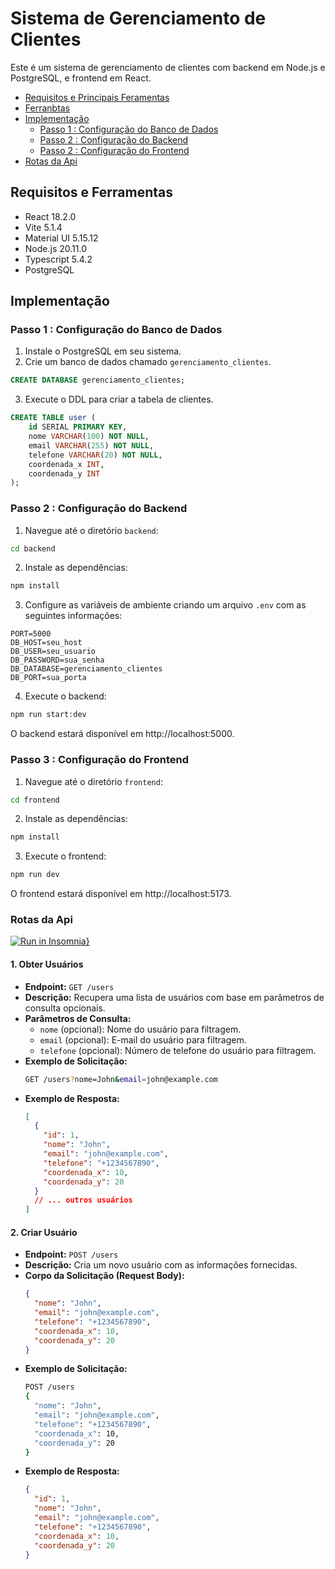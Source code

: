 # Sistema de Gerenciamento de Clientes

Este é um sistema de gerenciamento de clientes com backend em Node.js e PostgreSQL, e frontend em React.

- [Requisitos e Principais Feramentas](#requisitos-e-principais-ferramentas)
- [Ferranbtas](#requisitos)
- [Implementação](#implementação)
  - [Passo 1 : Configuração do Banco de Dados](#passo-1--configuração-do-banco-de-dados)
  - [Passo 2 : Configuração do Backend](#passo-2--configuração-do-backend)
  - [Passo 2 : Configuração do Frontend](#passo-3--configuração-do-frontend)
- [Rotas da Api](#rotas-da-api)

## Requisitos e Ferramentas

- React 18.2.0
- Vite 5.1.4
- Material UI 5.15.12
- Node.js 20.11.0
- Typescript 5.4.2
- PostgreSQL

## Implementação

### Passo 1 : Configuração do Banco de Dados

1. Instale o PostgreSQL em seu sistema.
2. Crie um banco de dados chamado `gerenciamento_clientes`.

```sql
CREATE DATABASE gerenciamento_clientes;
```

3. Execute o DDL para criar a tabela de clientes.

```sql
CREATE TABLE user (
    id SERIAL PRIMARY KEY,
    nome VARCHAR(100) NOT NULL,
    email VARCHAR(255) NOT NULL,
    telefone VARCHAR(20) NOT NULL,
    coordenada_x INT,
    coordenada_y INT
);
```

### Passo 2 : Configuração do Backend

1. Navegue até o diretório `backend`:

```bash
cd backend
```

2. Instale as dependências:

```bash
npm install
```

3. Configure as variáveis de ambiente criando um arquivo `.env` com as seguintes informações:

```plaintext
PORT=5000
DB_HOST=seu_host
DB_USER=seu_usuario
DB_PASSWORD=sua_senha
DB_DATABASE=gerenciamento_clientes
DB_PORT=sua_porta
```

4. Execute o backend:

```bash
npm run start:dev
```

O backend estará disponível em http://localhost:5000.

### Passo 3 : Configuração do Frontend

1. Navegue até o diretório `frontend`:

```bash
cd frontend
```

2. Instale as dependências:

```bash
npm install
```

3. Execute o frontend:

```bash
npm run dev
```

O frontend estará disponível em http://localhost:5173.

### Rotas da Api

[![Run in Insomnia}](https://insomnia.rest/images/run.svg)](https://insomnia.rest/run/?label=&uri=https%3A%2F%2Fraw.githubusercontent.com%2Ffranciscobressa%2Fteste-gerenciamento-clientes%2Fmain%2Fbackend%2FInsomnia_2024-03-08.json%3Ftoken%3DGHSAT0AAAAAACM5TKAEGY47GJR3JKPCORSKZPLGLXA)

#### 1. Obter Usuários

- **Endpoint:** `GET /users`
- **Descrição:** Recupera uma lista de usuários com base em parâmetros de consulta opcionais.
- **Parâmetros de Consulta:**
  - `nome` (opcional): Nome do usuário para filtragem.
  - `email` (opcional): E-mail do usuário para filtragem.
  - `telefone` (opcional): Número de telefone do usuário para filtragem.
- **Exemplo de Solicitação:**
  ```bash
  GET /users?nome=John&email=john@example.com
  ```
- **Exemplo de Resposta:**
  ```json
  [
    {
      "id": 1,
      "nome": "John",
      "email": "john@example.com",
      "telefone": "+1234567890",
      "coordenada_x": 10,
      "coordenada_y": 20
    }
    // ... outros usuários
  ]
  ```

#### 2. Criar Usuário

- **Endpoint:** `POST /users`
- **Descrição:** Cria um novo usuário com as informações fornecidas.
- **Corpo da Solicitação (Request Body):**
  ```json
  {
    "nome": "John",
    "email": "john@example.com",
    "telefone": "+1234567890",
    "coordenada_x": 10,
    "coordenada_y": 20
  }
  ```
- **Exemplo de Solicitação:**
  ```bash
  POST /users
  {
    "nome": "John",
    "email": "john@example.com",
    "telefone": "+1234567890",
    "coordenada_x": 10,
    "coordenada_y": 20
  }
  ```
- **Exemplo de Resposta:**
  ```json
  {
    "id": 1,
    "nome": "John",
    "email": "john@example.com",
    "telefone": "+1234567890",
    "coordenada_x": 10,
    "coordenada_y": 20
  }
  ```
